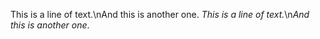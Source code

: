 This is a line of text.\nAnd this is another one. _This is a line of text._\n*And this is another one*.
